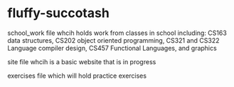 # fluffy-succotash

school_work file whcih holds work from classes in school including:
CS163 data structures, CS202 object oriented programming, CS321 and CS322 Language compiler design, CS457 Functional Languages, and graphics

site file whcih is a basic website that is in progress

exercises file which will hold practice exercises
